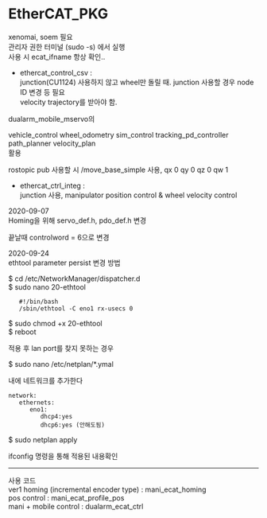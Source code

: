 # EtherCAT_PKG   

xenomai, soem 필요   
관리자 권한 터미널  (sudo -s) 에서 실행   
사용 시 ecat_ifname 항상 확인..   

- ethercat_control_csv :    
junction(CU1124) 사용하지 않고 wheel만 돌릴 때. junction 사용할 경우 node ID 변경 등 필요   
velocity trajectory를 받아야 함.   

dualarm_mobile_mservo의   

vehicle_control wheel_odometry
sim_control tracking_pd_controller   
path_planner velocity_plan   
활용   

rostopic pub 사용할 시 /move_base_simple 사용, qx 0 qy 0 qz 0 qw 1

- ethercat_ctrl_integ :    
junction 사용, manipulator position control & wheel velocity control

2020-09-07    
Homing을 위해 servo_def.h, pdo_def.h 변경
   
   끝날때 controlword = 6으로 변경
   
   
2020-09-24   
ethtool parameter persist 변경 방법      
   
$ cd /etc/NetworkManager/dispatcher.d   
$ sudo nano 20-ethtool   
```
   #!/bin/bash    
   /sbin/ethtool -C eno1 rx-usecs 0    
```
$ sudo chmod +x 20-ethtool    
$ reboot   
   
적용 후 lan port를 찾지 못하는 경우   
   
$ sudo nano /etc/netplan/*.ymal   
   
내에 네트워크를 추가한다

```
network:
   ethernets:
      eno1:
         dhcp4:yes
         dhcp6:yes (안해도됨)
```

$ sudo netplan apply   
   
ifconfig 명령을 통해 적용된 내용확인
   
   
   
----------------------------------------------

사용 코드    
ver1 homing (incremental encoder type) : mani_ecat_homing    
pos control : mani_ecat_profile_pos    
mani + mobile control : dualarm_ecat_ctrl    
